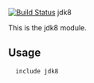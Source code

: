 [![Build Status](https://travis-ci.org/reppard/puppet-jdk8.svg)](https://travis-ci.org/reppard/puppet-jdk8)
jdk8

This is the jdk8 module.

Usage
-------
```shell
  include jdk8
```
